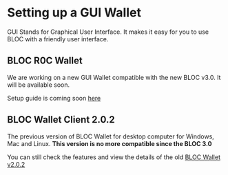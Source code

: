 # **Setting up a GUI Wallet**

GUI Stands for Graphical User Interface. It makes it easy for you to use BLOC with a friendly user interface.

## **BLOC R0C Wallet**

We are working on a new GUI Wallet compatible with the new BLOC v3.0. It will be available soon.

Setup guide is coming soon [here](#)

## **BLOC Wallet Client 2.0.2**

The previous version of BLOC Wallet for desktop computer for Windows, Mac and Linux.
**This version is no more compatible since the BLOC 3.0**

You can still check the features and view the details of the old [BLOC Wallet v2.0.2](../BLOC-GUI-Desktop-Wallet-V2)